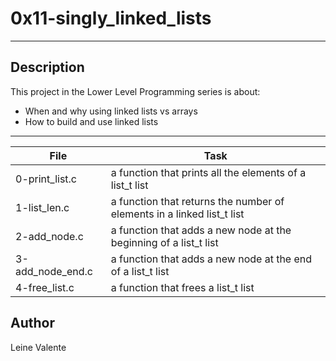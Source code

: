 # 0x11-singly_linked_lists
---
## Description

This project in the Lower Level Programming series is about:

* When and why using linked lists vs arrays
* How to build and use linked lists

---
File|Task
---|---
0-print_list.c | a function that prints all the elements of a list_t list
1-list_len.c | a function that returns the number of elements in a linked list_t list
2-add_node.c | a function that adds a new node at the beginning of a list_t list
3-add_node_end.c | a function that adds a new node at the end of a list_t list
4-free_list.c | a function that frees a list_t list

## Author
Leine Valente


